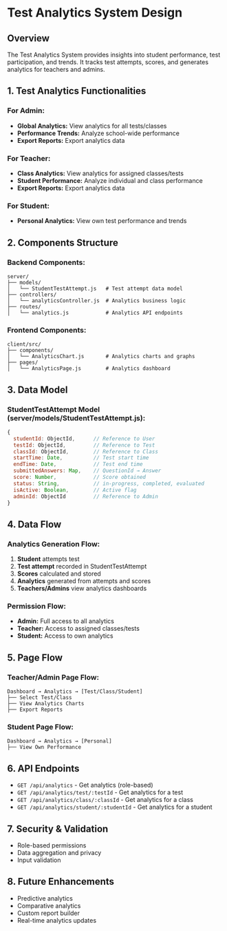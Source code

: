 # Test Analytics System Design

## Overview
The Test Analytics System provides insights into student performance, test participation, and trends. It tracks test attempts, scores, and generates analytics for teachers and admins.

## 1. Test Analytics Functionalities

### For Admin:
- **Global Analytics:** View analytics for all tests/classes
- **Performance Trends:** Analyze school-wide performance
- **Export Reports:** Export analytics data

### For Teacher:
- **Class Analytics:** View analytics for assigned classes/tests
- **Student Performance:** Analyze individual and class performance
- **Export Reports:** Export analytics data

### For Student:
- **Personal Analytics:** View own test performance and trends

## 2. Components Structure

### Backend Components:
```
server/
├── models/
│   └── StudentTestAttempt.js   # Test attempt data model
├── controllers/
│   └── analyticsController.js  # Analytics business logic
├── routes/
│   └── analytics.js            # Analytics API endpoints
```

### Frontend Components:
```
client/src/
├── components/
│   └── AnalyticsChart.js       # Analytics charts and graphs
├── pages/
│   └── AnalyticsPage.js        # Analytics dashboard
```

## 3. Data Model

### StudentTestAttempt Model (server/models/StudentTestAttempt.js):
```javascript
{
  studentId: ObjectId,      // Reference to User
  testId: ObjectId,         // Reference to Test
  classId: ObjectId,        // Reference to Class
  startTime: Date,          // Test start time
  endTime: Date,            // Test end time
  submittedAnswers: Map,    // QuestionId → Answer
  score: Number,            // Score obtained
  status: String,           // in-progress, completed, evaluated
  isActive: Boolean,        // Active flag
  adminId: ObjectId         // Reference to Admin
}
```

## 4. Data Flow

### Analytics Generation Flow:
1. **Student** attempts test
2. **Test attempt** recorded in StudentTestAttempt
3. **Scores** calculated and stored
4. **Analytics** generated from attempts and scores
5. **Teachers/Admins** view analytics dashboards

### Permission Flow:
- **Admin:** Full access to all analytics
- **Teacher:** Access to assigned classes/tests
- **Student:** Access to own analytics

## 5. Page Flow

### Teacher/Admin Page Flow:
```
Dashboard → Analytics → [Test/Class/Student]
├── Select Test/Class
├── View Analytics Charts
├── Export Reports
```

### Student Page Flow:
```
Dashboard → Analytics → [Personal]
├── View Own Performance
```

## 6. API Endpoints
- `GET /api/analytics` - Get analytics (role-based)
- `GET /api/analytics/test/:testId` - Get analytics for a test
- `GET /api/analytics/class/:classId` - Get analytics for a class
- `GET /api/analytics/student/:studentId` - Get analytics for a student

## 7. Security & Validation
- Role-based permissions
- Data aggregation and privacy
- Input validation

## 8. Future Enhancements
- Predictive analytics
- Comparative analytics
- Custom report builder
- Real-time analytics updates 